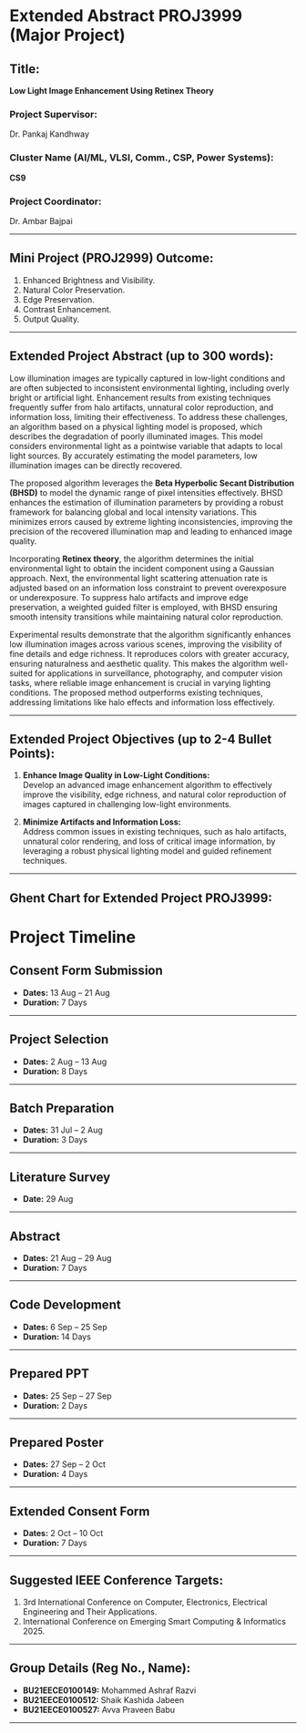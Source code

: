 # Extended Abstract PROJ3999 (Major Project)  

## **Title:**  
**Low Light Image Enhancement Using Retinex Theory**  

### **Project Supervisor:**  
Dr. Pankaj Kandhway  

### **Cluster Name (AI/ML, VLSI, Comm., CSP, Power Systems):**  
**CS9**  

### **Project Coordinator:**  
Dr. Ambar Bajpai  

---

## **Mini Project (PROJ2999) Outcome:**  
1. Enhanced Brightness and Visibility.  
2. Natural Color Preservation.  
3. Edge Preservation.  
4. Contrast Enhancement.  
5. Output Quality.  

---

## **Extended Project Abstract (up to 300 words):**  
Low illumination images are typically captured in low-light conditions and are often subjected to inconsistent environmental lighting, including overly bright or artificial light. Enhancement results from existing techniques frequently suffer from halo artifacts, unnatural color reproduction, and information loss, limiting their effectiveness. To address these challenges, an algorithm based on a physical lighting model is proposed, which describes the degradation of poorly illuminated images. This model considers environmental light as a pointwise variable that adapts to local light sources. By accurately estimating the model parameters, low illumination images can be directly recovered.  

The proposed algorithm leverages the **Beta Hyperbolic Secant Distribution (BHSD)** to model the dynamic range of pixel intensities effectively. BHSD enhances the estimation of illumination parameters by providing a robust framework for balancing global and local intensity variations. This minimizes errors caused by extreme lighting inconsistencies, improving the precision of the recovered illumination map and leading to enhanced image quality.  

Incorporating **Retinex theory**, the algorithm determines the initial environmental light to obtain the incident component using a Gaussian approach. Next, the environmental light scattering attenuation rate is adjusted based on an information loss constraint to prevent overexposure or underexposure. To suppress halo artifacts and improve edge preservation, a weighted guided filter is employed, with BHSD ensuring smooth intensity transitions while maintaining natural color reproduction.  

Experimental results demonstrate that the algorithm significantly enhances low illumination images across various scenes, improving the visibility of fine details and edge richness. It reproduces colors with greater accuracy, ensuring naturalness and aesthetic quality. This makes the algorithm well-suited for applications in surveillance, photography, and computer vision tasks, where reliable image enhancement is crucial in varying lighting conditions. The proposed method outperforms existing techniques, addressing limitations like halo effects and information loss effectively.  

---

## **Extended Project Objectives (up to 2-4 Bullet Points):**  
1. **Enhance Image Quality in Low-Light Conditions:**  
   Develop an advanced image enhancement algorithm to effectively improve the visibility, edge richness, and natural color reproduction of images captured in challenging low-light environments.  

2. **Minimize Artifacts and Information Loss:**  
   Address common issues in existing techniques, such as halo artifacts, unnatural color rendering, and loss of critical image information, by leveraging a robust physical lighting model and guided refinement techniques.  

---

## **Ghent Chart for Extended Project PROJ3999:**  
# **Project Timeline**

## **Consent Form Submission**  
- **Dates:** 13 Aug – 21 Aug  
- **Duration:** 7 Days  

---

## **Project Selection**  
- **Dates:** 2 Aug – 13 Aug  
- **Duration:** 8 Days  

---

## **Batch Preparation**  
- **Dates:** 31 Jul – 2 Aug  
- **Duration:** 3 Days  

---

## **Literature Survey**  
- **Date:** 29 Aug  

---

## **Abstract**  
- **Dates:** 21 Aug – 29 Aug  
- **Duration:** 7 Days  

---

## **Code Development**  
- **Dates:** 6 Sep – 25 Sep  
- **Duration:** 14 Days  

---

## **Prepared PPT**  
- **Dates:** 25 Sep – 27 Sep  
- **Duration:** 2 Days  

---

## **Prepared Poster**  
- **Dates:** 27 Sep – 2 Oct  
- **Duration:** 4 Days  

---

## **Extended Consent Form**  
- **Dates:** 2 Oct – 10 Oct  
- **Duration:** 7 Days  
  

---

## **Suggested IEEE Conference Targets:**  
1. 3rd International Conference on Computer, Electronics, Electrical Engineering and Their Applications.  
2. International Conference on Emerging Smart Computing & Informatics 2025.  

---

## **Group Details (Reg No., Name):**  
- **BU21EECE0100149:** Mohammed Ashraf Razvi  
- **BU21EECE0100512:** Shaik Kashida Jabeen  
- **BU21EECE0100527:** Avva Praveen Babu  

---  



